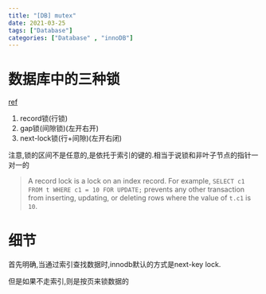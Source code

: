 ```yaml
---
title: "[DB] mutex"
date: 2021-03-25
tags: ["Database"]
categories: ["Database" , "innoDB"]
---
```

# 数据库中的三种锁

[ref](https://dev.mysql.com/doc/refman/5.7/en/innodb-locking.html#innodb-record-locks)

1. record锁(行锁)
2. gap锁(间隙锁)(左开右开)
3. next-lock锁(行+间隙)(左开右闭)

注意,锁的区间不是任意的,是依托于索引的键的.相当于说锁和非叶子节点的指针一对一的

> A record lock is a lock on an index record. For example,        `SELECT c1 FROM t WHERE c1 = 10 FOR UPDATE;`        prevents any other transaction from inserting, updating, or        deleting rows where the value of `t.c1` is        `10`.      



# 细节
首先明确,当通过索引查找数据时,innodb默认的方式是next-key lock.

但是如果不走索引,则是按页来锁数据的